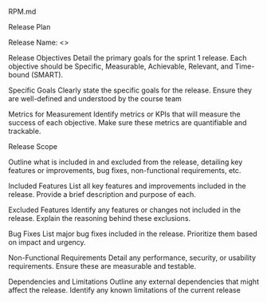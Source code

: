 RPM.md

Release Plan

Release Name: <>

Release Objectives
Detail the primary goals for the sprint 1 release. Each objective should be Specific, Measurable, Achievable, Relevant, and Time-bound (SMART).

Specific Goals
Clearly state the specific goals for the release.
Ensure they are well-defined and understood by the course team

Metrics for Measurement
Identify metrics or KPIs that will measure the success of each objective.
Make sure these metrics are quantifiable and trackable.


Release Scope

Outline what is included in and excluded from the release, detailing key features or improvements, bug fixes, non-functional requirements, etc.

Included Features
List all key features and improvements included in the release.
Provide a brief description and purpose of each.

Excluded Features
Identify any features or changes not included in the release.
Explain the reasoning behind these exclusions.

Bug Fixes
List major bug fixes included in the release.
Prioritize them based on impact and urgency.

Non-Functional Requirements
Detail any performance, security, or usability requirements.
Ensure these are measurable and testable.

Dependencies and Limitations
Outline any external dependencies that might affect the release.
Identify any known limitations of the current release
